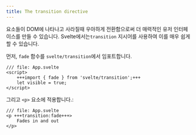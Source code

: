 ```yaml
---
title: The transition directive
---
```


요소들이 DOM에 나타나고 사라질때 우아하게 전환함으로써 더 매력적인 유저 인터페이스를 만들 수 있습니다. Svelte에서는`transition` 지시어를 사용하여 이를 매우 쉽게 할 수 있습니다.

먼저, `fade` 함수를 `svelte/transition`에서 임포트합니다.

```svelte
/// file: App.svelte
<script>
	+++import { fade } from 'svelte/transition';+++
	let visible = true;
</script>
```

그리고 `<p>` 요소에 적용합니다.:

```svelte
/// file: App.svelte
<p +++transition:fade+++>
	Fades in and out
</p>
```
